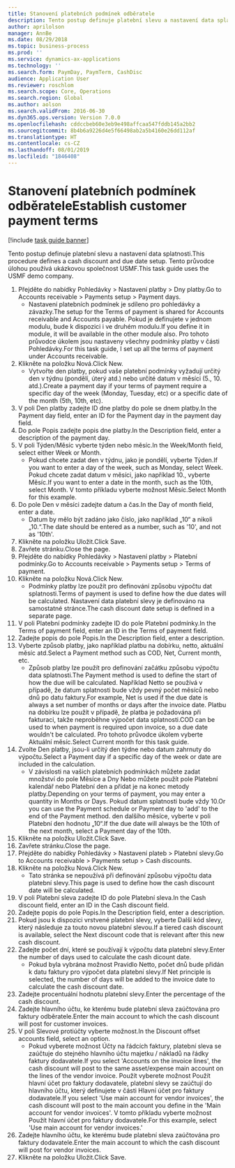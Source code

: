 ```yaml
---
title: Stanovení platebních podmínek odběratele
description: Tento postup definuje platební slevu a nastavení data splatnosti.
author: aprilolson
manager: AnnBe
ms.date: 08/29/2018
ms.topic: business-process
ms.prod: ''
ms.service: dynamics-ax-applications
ms.technology: ''
ms.search.form: PaymDay, PaymTerm, CashDisc
audience: Application User
ms.reviewer: roschlom
ms.search.scope: Core, Operations
ms.search.region: Global
ms.author: aolson
ms.search.validFrom: 2016-06-30
ms.dyn365.ops.version: Version 7.0.0
ms.openlocfilehash: cddccbeb60e3eb9e498affcaa547fddb145a2bb2
ms.sourcegitcommit: 8b4b6a9226d4e5f66498ab2a5b4160e26dd112af
ms.translationtype: HT
ms.contentlocale: cs-CZ
ms.lasthandoff: 08/01/2019
ms.locfileid: "1846408"
---
```

# <a name="establish-customer-payment-terms"></a><span data-ttu-id="dabd3-103">Stanovení platebních podmínek odběratele</span><span class="sxs-lookup"><span data-stu-id="dabd3-103">Establish customer payment terms</span></span>

[!include [task guide banner](../../includes/task-guide-banner.md)]

<span data-ttu-id="dabd3-104">Tento postup definuje platební slevu a nastavení data splatnosti.</span><span class="sxs-lookup"><span data-stu-id="dabd3-104">This procedure defines a cash discount and due date setup.</span></span> <span data-ttu-id="dabd3-105">Tento průvodce úlohou používá ukázkovou společnost USMF.</span><span class="sxs-lookup"><span data-stu-id="dabd3-105">This task guide uses the USMF demo company.</span></span>

1. <span data-ttu-id="dabd3-106">Přejděte do nabídky Pohledávky > Nastavení platby > Dny platby.</span><span class="sxs-lookup"><span data-stu-id="dabd3-106">Go to Accounts receivable > Payments setup > Payment days.</span></span>
    * <span data-ttu-id="dabd3-107">Nastavení platebních podmínek je sdíleno pro pohledávky a závazky.</span><span class="sxs-lookup"><span data-stu-id="dabd3-107">The setup for the Terms of payment is shared for Accounts receivable and Accounts payable.</span></span> <span data-ttu-id="dabd3-108">Pokud je definujete v jednom modulu, bude k dispozici i ve druhém modulu.</span><span class="sxs-lookup"><span data-stu-id="dabd3-108">If you define it in module, it will be available in the other module also.</span></span> <span data-ttu-id="dabd3-109">Pro tohoto průvodce úkolem jsou nastaveny všechny podmínky platby v části Pohledávky.</span><span class="sxs-lookup"><span data-stu-id="dabd3-109">For this task guide, I set up all the terms of payment under Accounts receivable.</span></span>  
2. <span data-ttu-id="dabd3-110">Klikněte na položku Nová.</span><span class="sxs-lookup"><span data-stu-id="dabd3-110">Click New.</span></span>
    * <span data-ttu-id="dabd3-111">Vytvořte den platby, pokud vaše platební podmínky vyžadují určitý den v týdnu (pondělí, úterý atd.) nebo určité datum v měsíci (5., 10. atd.).</span><span class="sxs-lookup"><span data-stu-id="dabd3-111">Create a payment day if your terms of payment require a specific day of the week (Monday, Tuesday, etc) or a specific date of the month (5th, 10th, etc).</span></span>  
3. <span data-ttu-id="dabd3-112">V poli Den platby zadejte ID dne platby do pole se dnem platby.</span><span class="sxs-lookup"><span data-stu-id="dabd3-112">In the Payment day field, enter an ID for the Payment day in the payment day field.</span></span>
4. <span data-ttu-id="dabd3-113">Do pole Popis zadejte popis dne platby.</span><span class="sxs-lookup"><span data-stu-id="dabd3-113">In the Description field, enter a description of the payment day.</span></span>
5. <span data-ttu-id="dabd3-114">V poli Týden/Měsíc vyberte týden nebo měsíc.</span><span class="sxs-lookup"><span data-stu-id="dabd3-114">In the Week/Month field, select either Week or Month.</span></span>
    * <span data-ttu-id="dabd3-115">Pokud chcete zadat den v týdnu, jako je pondělí, vyberte Týden.</span><span class="sxs-lookup"><span data-stu-id="dabd3-115">If you want to enter a day of the week, such as Monday, select Week.</span></span> <span data-ttu-id="dabd3-116">Pokud chcete zadat datum v měsíci, jako například 10., vyberte Měsíc.</span><span class="sxs-lookup"><span data-stu-id="dabd3-116">If you want to enter a date in the month, such as the 10th, select Month.</span></span> <span data-ttu-id="dabd3-117">V tomto příkladu vyberte možnost Měsíc.</span><span class="sxs-lookup"><span data-stu-id="dabd3-117">Select Month for this example.</span></span>  
6. <span data-ttu-id="dabd3-118">Do pole Den v měsíci zadejte datum a čas.</span><span class="sxs-lookup"><span data-stu-id="dabd3-118">In the Day of month field, enter a date.</span></span>
    * <span data-ttu-id="dabd3-119">Datum by mělo být zadáno jako číslo, jako například „10“ a nikoli „10.“.</span><span class="sxs-lookup"><span data-stu-id="dabd3-119">The date should be entered as a number, such as '10', and not as '10th'.</span></span>  
7. <span data-ttu-id="dabd3-120">Klikněte na položku Uložit.</span><span class="sxs-lookup"><span data-stu-id="dabd3-120">Click Save.</span></span>
8. <span data-ttu-id="dabd3-121">Zavřete stránku.</span><span class="sxs-lookup"><span data-stu-id="dabd3-121">Close the page.</span></span>
9. <span data-ttu-id="dabd3-122">Přejděte do nabídky Pohledávky > Nastavení platby > Platební podmínky.</span><span class="sxs-lookup"><span data-stu-id="dabd3-122">Go to Accounts receivable > Payments setup > Terms of payment.</span></span>
10. <span data-ttu-id="dabd3-123">Klikněte na položku Nová.</span><span class="sxs-lookup"><span data-stu-id="dabd3-123">Click New.</span></span>
    * <span data-ttu-id="dabd3-124">Podmínky platby lze použít pro definování způsobu výpočtu dat splatnosti.</span><span class="sxs-lookup"><span data-stu-id="dabd3-124">Terms of payment is used to define how the due dates will be calculated.</span></span> <span data-ttu-id="dabd3-125">Nastavení data platební slevy je definováno na samostatné stránce.</span><span class="sxs-lookup"><span data-stu-id="dabd3-125">The cash discount date setup is defined in a separate page.</span></span>  
11. <span data-ttu-id="dabd3-126">V poli Platební podmínky zadejte ID do pole Platební podmínky.</span><span class="sxs-lookup"><span data-stu-id="dabd3-126">In the Terms of payment field, enter an ID in the Terms of payment field.</span></span>
12. <span data-ttu-id="dabd3-127">Zadejte popis do pole Popis.</span><span class="sxs-lookup"><span data-stu-id="dabd3-127">In the Description field, enter a description.</span></span>
13. <span data-ttu-id="dabd3-128">Vyberte způsob platby, jako například platbu na dobírku, netto, aktuální měsíc atd.</span><span class="sxs-lookup"><span data-stu-id="dabd3-128">Select a Payment method such as COD, Net, Current month, etc.</span></span>
    * <span data-ttu-id="dabd3-129">Způsob platby lze použít pro definování začátku způsobu výpočtu data splatnosti.</span><span class="sxs-lookup"><span data-stu-id="dabd3-129">The Payment method is used to define the start of how the due will be calculated.</span></span>  <span data-ttu-id="dabd3-130">Například Netto se používá v případě, že datum splatnosti bude vždy pevný počet měsíců nebo dnů po datu faktury.</span><span class="sxs-lookup"><span data-stu-id="dabd3-130">For example, Net is used if the due date is always a set number of months or days after the invoice date.</span></span> <span data-ttu-id="dabd3-131">Platbu na dobírku lze použít v případě, že platba je požadována při fakturaci, takže neproběhne výpočet data splatnosti.</span><span class="sxs-lookup"><span data-stu-id="dabd3-131">COD can be used to when payment is required upon invoice, so a due date wouldn't be calculated.</span></span> <span data-ttu-id="dabd3-132">Pro tohoto průvodce úkolem vyberte Aktuální měsíc.</span><span class="sxs-lookup"><span data-stu-id="dabd3-132">Select Current month for this task guide.</span></span>  
14. <span data-ttu-id="dabd3-133">Zvolte Den platby, jsou-li určitý den týdne nebo datum zahrnuty do výpočtu.</span><span class="sxs-lookup"><span data-stu-id="dabd3-133">Select a Payment day if a specific day of the  week or date are included in the calculation.</span></span>
    * <span data-ttu-id="dabd3-134">V závislosti na vašich platebních podmínkách můžete zadat množství do pole Měsíce a Dny Nebo můžete použít pole Platební kalendář nebo Platební den a přidat je na konec metody platby.</span><span class="sxs-lookup"><span data-stu-id="dabd3-134">Depending on your terms of payment, you may enter a quantity in Months or Days.</span></span> <span data-ttu-id="dabd3-135">Pokud datum splatnosti bude vždy 10.</span><span class="sxs-lookup"><span data-stu-id="dabd3-135">Or you can use the Payment schedule or Payment day to 'add' to the end of the Payment method.</span></span> <span data-ttu-id="dabd3-136">den dalšího měsíce, vyberte v poli Platební den hodnotu „10“.</span><span class="sxs-lookup"><span data-stu-id="dabd3-136">If the due date will always be the 10th of the next month, select a Payment day of the 10th.</span></span>  
15. <span data-ttu-id="dabd3-137">Klikněte na položku Uložit.</span><span class="sxs-lookup"><span data-stu-id="dabd3-137">Click Save.</span></span>
16. <span data-ttu-id="dabd3-138">Zavřete stránku.</span><span class="sxs-lookup"><span data-stu-id="dabd3-138">Close the page.</span></span>
17. <span data-ttu-id="dabd3-139">Přejděte do nabídky Pohledávky > Nastavení plateb > Platební slevy.</span><span class="sxs-lookup"><span data-stu-id="dabd3-139">Go to Accounts receivable > Payments setup > Cash discounts.</span></span>
18. <span data-ttu-id="dabd3-140">Klikněte na položku Nová.</span><span class="sxs-lookup"><span data-stu-id="dabd3-140">Click New.</span></span>
    * <span data-ttu-id="dabd3-141">Tato stránka se nepoužívá při definování způsobu výpočtu data platební slevy.</span><span class="sxs-lookup"><span data-stu-id="dabd3-141">This page is used to define how the cash discount date will be calculated.</span></span>  
19. <span data-ttu-id="dabd3-142">V poli Platební sleva zadejte ID do pole Platební sleva.</span><span class="sxs-lookup"><span data-stu-id="dabd3-142">In the Cash discount field, enter an ID in the Cash discount field.</span></span>
20. <span data-ttu-id="dabd3-143">Zadejte popis do pole Popis.</span><span class="sxs-lookup"><span data-stu-id="dabd3-143">In the Description field, enter a description.</span></span>
21. <span data-ttu-id="dabd3-144">Pokud jsou k dispozici vrstvené platební slevy, vyberte Další kód slevy, který následuje za touto novou platební slevou.</span><span class="sxs-lookup"><span data-stu-id="dabd3-144">If a tiered cash discount is available, select the Next discount code that is relevant after this new cash discount.</span></span>
22. <span data-ttu-id="dabd3-145">Zadejte počet dní, které se používají k výpočtu data platební slevy.</span><span class="sxs-lookup"><span data-stu-id="dabd3-145">Enter the number of days used to calculate the cash dicount date.</span></span>
    * <span data-ttu-id="dabd3-146">Pokud byla vybrána možnost Pravidlo Netto, počet dnů bude přidán k datu faktury pro výpočet data platební slevy.</span><span class="sxs-lookup"><span data-stu-id="dabd3-146">If Net principle is selected, the number of days will be added to the invoice date to calculate the cash discount date.</span></span>  
23. <span data-ttu-id="dabd3-147">Zadejte procentuální hodnotu platební slevy.</span><span class="sxs-lookup"><span data-stu-id="dabd3-147">Enter the percentage of the cash discount.</span></span>
24. <span data-ttu-id="dabd3-148">Zadejte hlavního účtu, ke kterému bude platební sleva zaúčtována pro faktury odběratele.</span><span class="sxs-lookup"><span data-stu-id="dabd3-148">Enter the main account to which the cash discount will post for customer invoices.</span></span>
25. <span data-ttu-id="dabd3-149">V poli Slevové protiúčty vyberte možnost.</span><span class="sxs-lookup"><span data-stu-id="dabd3-149">In the Discount offset accounts field, select an option.</span></span>
    * <span data-ttu-id="dabd3-150">Pokud vyberete možnost Účty na řádcích faktury, platební sleva se zaúčtuje do stejného hlavního účtu majetku / nákladů na řádky faktury dodavatele.</span><span class="sxs-lookup"><span data-stu-id="dabd3-150">If you select 'Accounts on the invoice lines', the cash discount will post to the same asset/expense main account on the lines of the vendor invoice.</span></span> <span data-ttu-id="dabd3-151">Použít vyberete možnost Použít hlavní účet pro faktury dodavatele, platební slevy se zaúčtují do hlavního účtu, který definujete v části Hlavní účet pro faktury dodavatele.</span><span class="sxs-lookup"><span data-stu-id="dabd3-151">If you select 'Use main account for vendor invoices', the cash discount will post to the main account you define in the 'Main account for vendor invoices'.</span></span> <span data-ttu-id="dabd3-152">V tomto příkladu vyberte možnost Použít hlavní účet pro faktury dodavatele.</span><span class="sxs-lookup"><span data-stu-id="dabd3-152">For this example, select 'Use main account for vendor invoices.'</span></span>  
26. <span data-ttu-id="dabd3-153">Zadejte hlavního účtu, ke kterému bude platební sleva zaúčtována pro faktury dodavatele.</span><span class="sxs-lookup"><span data-stu-id="dabd3-153">Enter the main account to which the cash discount will post for vendor invoices.</span></span>
27. <span data-ttu-id="dabd3-154">Klikněte na položku Uložit.</span><span class="sxs-lookup"><span data-stu-id="dabd3-154">Click Save.</span></span>

